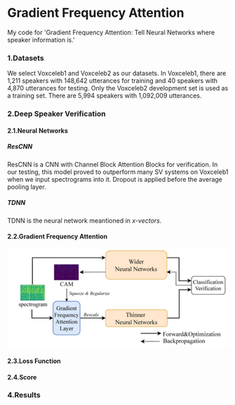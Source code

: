 # Gradient Frequency Attention
My code for 'Gradient Frequency Attention: Tell Neural Networks where speaker information is.'

### 1.Datasets

We select Voxceleb1 and Voxceleb2 as our datasets.
In Voxceleb1, there are 1,211 speakers with 148,642 utterances
for training and 40 speakers with 4,870 utterances for
testing. Only the Voxceleb2 development set is used as a
training set. There are 5,994 speakers with 1,092,009 utterances.

### 2.Deep Speaker Verification

#### 2.1.Neural Networks

##### ResCNN

ResCNN is a CNN with Channel Block Attention Blocks for verification. In our testing, this model proved to outperform many SV systems on Voxceleb1
when we input spectrograms into it. Dropout is applied before  the average pooling layer.

##### TDNN

TDNN is the neural network meantioned in *x-vectors*.

#### 2.2.Gradient Frequency Attention

![这是图片](misc/attention_drawio.png "Gradient Frequency Attention Framework")


#### 2.3.Loss Function

#### 2.4.Score


### 4.Results






